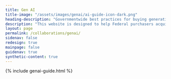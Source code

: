 ```yaml
---
title: Gen AI
title-image: "/assets/images/genai/ai-guide-icon-dark.png"
heading-description: "Governmentwide best practices for buying generative artificial intelligence."
description: "This website is designed to help Federal purchasers acquire generative AI and specialized computing infrastructure for their organizations."
layout: page
permalink: /collaborations/genai/
sidenav: false
redesign: true
mainpage: false
guidenav: true
synthetic-content: true
---
```



{% include genai-guide.html %}
